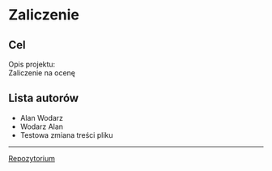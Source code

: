 # Zaliczenie

## Cel
Opis projektu:  
Zaliczenie na ocenę

## Lista autorów
- Alan Wodarz
- Wodarz Alan
- Testowa zmiana treści pliku

---

[Repozytorium](https://github.com/s102804/moj_projekt.git)